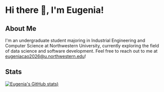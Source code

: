 # Hi there 👋, I'm Eugenia!

## About Me

I'm an undergraduate student majoring in Industrial Engineering and Computer Science at Northwestern University, currently exploring the field of data science and software development. Feel free to reach out to me at eugeniacao2026@u.northwestern.edu!

## Stats
[![Eugenia's GitHub stats](https://github-readme-stats.vercel.app/api?username=eugenia0804&show_icons=true&theme=transparent))](https://github.com/anuraghazra/github-readme-stats)

<!--
**eugenia0804/eugenia0804** is a ✨ _special_ ✨ repository because its `README.md` (this file) appears on your GitHub profile.

Here are some ideas to get you started:

- 🔭 I’m currently working on ...
- 🌱 I’m currently learning ...
- 👯 I’m looking to collaborate on ...
- 🤔 I’m looking for help with ...
- 💬 Ask me about ...
- 📫 How to reach me: ...
- 😄 Pronouns: ...
- ⚡ Fun fact: ...
-->
